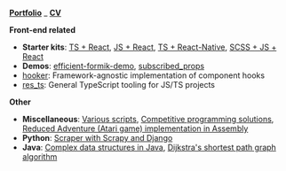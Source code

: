 [**Portfolio**](https://resolritter.now.sh) _ [**CV**](https://resolritter.now.sh/cv)

**Front-end related**

- **Starter kits**: [TS + React](https://github.com/resolritter/react-ts-starter), [JS + React](https://github.com/resolritter/react-js-starter), [TS + React-Native](https://github.com/resolritter/ts-react-native-starter), [SCSS + JS + React](https://github.com/resolritter/js-react-scss-starter)
- **Demos**: [efficient-formik-demo](https://github.com/resolritter/efficient-formik-demo), [subscribed_props](https://github.com/resolritter/subscribed_props)
- [hooker](https://github.com/resolritter/hooker): Framework-agnostic implementation of component hooks
- [res_ts](https://github.com/resolritter/res_ts): General TypeScript tooling for JS/TS projects

**Other**

- **Miscellaneous**: [Various scripts](https://github.com/resolritter/sscripts), [Competitive programming solutions](https://github.com/resolritter/competitive-programming), [Reduced Adventure (Atari game) implementation in Assembly](https://github.com/resolritter/MIPS-Mars-Game)
- **Python**: [Scraper with Scrapy and Django](https://github.com/resolritter/webscraper-news-portal) 
- **Java**: [Complex data structures in Java](https://github.com/resolritter/DS-Java), [Dijkstra's shortest path graph algorithm](https://github.com/resolritter/Shortest-Path-Dijkstra/tree/master/LabirintoGrafos)
